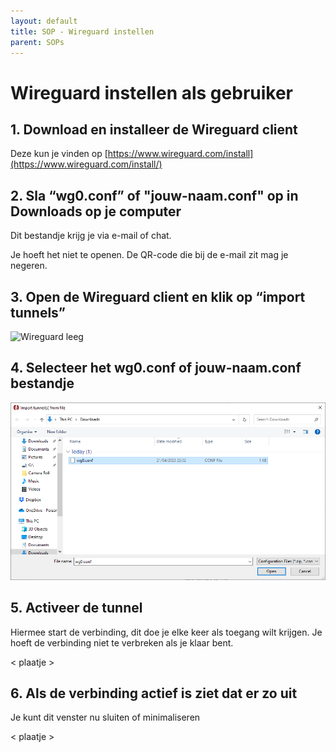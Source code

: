 ```yaml
---
layout: default
title: SOP - Wireguard instellen
parent: SOPs
---
```


# Wireguard instellen als gebruiker

## 1. Download en installeer de Wireguard client

Deze kun je vinden op [https://www.wireguard.com/install](https://www.wireguard.com/install/)

## 2. Sla “wg0.conf” of "jouw-naam.conf" op in Downloads op je computer

Dit bestandje krijg je via e-mail of chat.

Je hoeft het niet te openen. De QR-code die bij de e-mail zit mag je negeren.


## 3. Open de Wireguard client en klik op “import tunnels”

![Wireguard leeg](https://dump.aikedejongste.nl/docs/wireguard-leeg.png)


## 4. Selecteer het wg0.conf of jouw-naam.conf bestandje

![Wireguard Open](/docs/assets/images/wireguard-open.png)

## 5. Activeer de tunnel

Hiermee start de verbinding, dit doe je elke keer als toegang wilt krijgen. Je hoeft de verbinding niet te verbreken als je klaar bent.

< plaatje >


## 6. Als de verbinding actief is ziet dat er zo uit

Je kunt dit venster nu sluiten of minimaliseren

< plaatje >







